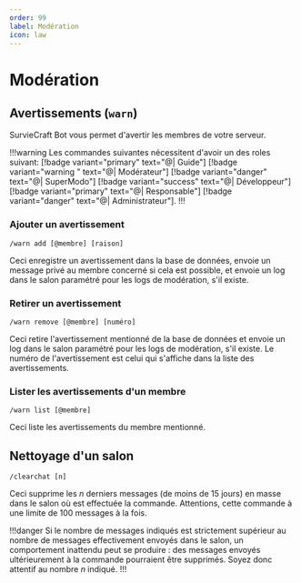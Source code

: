 ```yaml
---
order: 99
label: Modération
icon: law
---
```


# Modération

## Avertissements (`warn`)

SurvieCraft Bot vous permet d'avertir les membres de votre serveur.

!!!warning
Les commandes suivantes nécessitent d'avoir un des roles suivant: [!badge variant="primary" text="@| Guide"] [!badge variant="warning
" text="@| Modérateur"] [!badge variant="danger" text="@| SuperModo"] [!badge variant="success" text="@| Développeur"] [!badge variant="primary" text="@| Responsable"] [!badge variant="danger" text="@| Administrateur"].
!!!

### Ajouter un avertissement

```
/warn add [@membre] [raison]
```

Ceci enregistre un avertissement dans la base de données, envoie un message privé au membre concerné si cela est possible, et envoie un log dans le salon paramétré pour les logs de modération, s'il existe.

### Retirer un avertissement

```
/warn remove [@membre] [numéro]
```

Ceci retire l'avertissement mentionné de la base de données et envoie un log dans le salon paramétré pour les logs de modération, s'il existe. Le numéro de l'avertissement est celui qui s'affiche dans la liste des avertissements.

### Lister les avertissements d'un membre

```
/warn list [@membre]
```

Ceci liste les avertissements du membre mentionné.

## Nettoyage d'un salon

```
/clearchat [n]
```

Ceci supprime les $n$ derniers messages (de moins de 15 jours) en masse dans le salon où est effectuée la commande. Attentions, cette commande à une limite de 100 messages à la fois.

!!!danger
Si le nombre de messages indiqués est strictement supérieur au nombre de messages effectivement envoyés dans le salon, un comportement inattendu peut se produire : des messages envoyés ultérieurement à la commande pourraient être supprimés. Soyez donc attentif au nombre $n$ indiqué.
!!!
